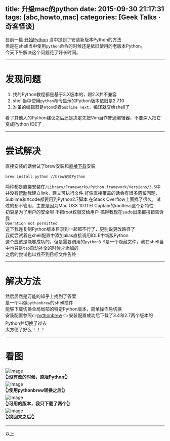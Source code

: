 title: 升级mac的python
date: 2015-09-30 21:17:31
tags: [abc,howto,mac]
categories: [Geek Talks · 奇客怪谈]
---
在前一篇 [开始Python](http://gaoryrt.github.io/2015/09/27/StartingPython/) 当中提到了安装新版本Python的方法  
但是在shell当中使用`python`命令的时候还是依旧使用的老版本Python。  
今天下午解决这个问题花了好长时间。
<!--more--> 
***
# 发现问题
1. 找的Python教程都是基于3.X版本的，跟2.X并不兼容  
2. shell当中使用`python`命令显示的Python版本依旧是2.7.10  
3. 准备的编辑器是`Atom`或者`Sublime Text`，编译就交给shell了

看了其他人的Python建议之后还是决定先把Vim当作普通编辑器，不要深入把它变成Python IDE了  
***  
# 尝试解决
直接安装的话尝试了brew安装和[直接下载](https://www.python.org/downloads/)安装 
```
brew install python //brew安装Python
```   
两种都是直接安装在`/Library/Frameworks/Python.framework/Versions/3.5`中  
并没有[帮助](http://jingyan.baidu.com/article/27fa7326e4809646f8271fc7.html)我建立link，建立可执行文件
好像直接覆盖的话会有很多遗留问题，Sublime和Xcode都要用到Python2.7脚本
在Stack Overflow上面找了很久，试过的都不管用，主要是因为Mac OSX 10.11 El Captain的rootless这个新特性  
初衷是为了用户的安全呗  不把root权限交给用户  搞得我现在sudo出来都报错告诉我   
`Operation not permitted`   
这下我连复制Python版本目录到一起都不行了，更别说更改路径了   
我就尝试着在shell配置中添加alias直接调用IDLE中新版Python  
这个应该是能够成功的，但是需要调用的`python3.5`是一个隐藏文件，我在shell当中也只是`tab`自动补全的时候才添加的  
之后的尝试也以找不到目标文件告终  
***
# 解决方法
然后居然是万能的知乎上找到了答案  
是一个叫做`pythonbrew`的shell插件  
能够下载切换全局局部的特定Python版本，简单操作易切换  
安装配置参照👉[pythonbrew](https://github.com/utahta/pythonbrew)👈
安装配置成功后下载了3.4和2.7两个版本的Python并切换了过去  
太方便了好么！！！
***
# 看图
![image](//ww2.sinaimg.cn/large/a243ad6cjw1ewktr4gy20j20jd0fswfv.jpg)  
**👆没有改的时候，原版Python👆**  
![image](//ww1.sinaimg.cn/large/a243ad6cjw1ewktr2tvj3j20jd0fs41a.jpg)  
**👆使用pythonbrew转换之后👆**  
![image](//ww4.sinaimg.cn/large/a243ad6cjw1ewktr0wym7j20jd0fs411.jpg)  
**👆可用的版本，我只下载了两个👆**  
![image](//ww4.sinaimg.cn/large/a243ad6cjw1ewktqy8cjjj20jd0fs401.jpg)  
**👆换回来之后👆**  
***
以上
